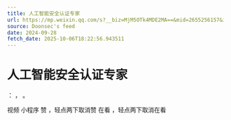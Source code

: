 ```yaml
---
title: 人工智能安全认证专家
url: https://mp.weixin.qq.com/s?__biz=MjM5OTk4MDE2MA==&mid=2655256157&idx=2&sn=74cd38018a995480e6c11e05bed7ceef
source: Doonsec's feed
date: 2024-09-28
fetch_date: 2025-10-06T18:22:56.943511
---
```


# 人工智能安全认证专家

：
，
。

视频
小程序
赞
，轻点两下取消赞
在看
，轻点两下取消在看